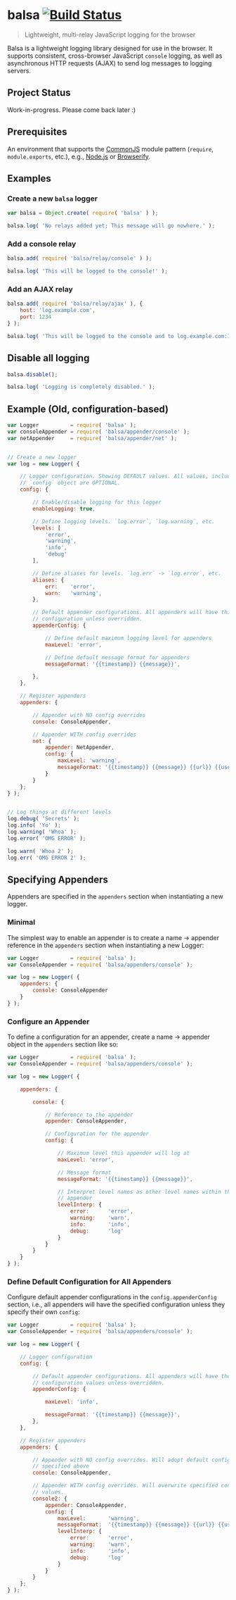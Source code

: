 # balsa [![Build Status](https://travis-ci.org/reidev/balsa.svg?branch=master)](https://travis-ci.org/reidev/balsa)

> Lightweight, multi-relay JavaScript logging for the browser

Balsa is a lightweight logging library designed for use in the browser. It
supports consistent, cross-browser JavaScript `console` logging, as well as
asynchronous HTTP requests (AJAX) to send log messages to logging servers.

## Project Status

Work-in-progress. Please come back later :)

## Prerequisites

An environment that supports the [CommonJS](http://wiki.commonjs.org/wiki/CommonJS)
module pattern (`require`, `module.exports`, etc.), e.g.,
[Node.js](http://nodejs.org/) or [Browserify](http://browserify.org/).

## Examples

### Create a new `balsa` logger

```js
var balsa = Object.create( require( 'balsa' ) );

balsa.log( 'No relays added yet; This message will go nowhere.' );
```

### Add a console relay

```js
balsa.add( require( 'balsa/relay/console' ) );

balsa.log( 'This will be logged to the console!' );
```

### Add an AJAX relay

```js
balsa.add( require( 'balsa/relay/ajax' ), {
    host: 'log.example.com',
    port: 1234
} );

balsa.log( 'This will be logged to the console and to log.example.com:1234' );
```

## Disable all logging

```js
balsa.disable();

balsa.log( 'Logging is completely disabled.' );
```

## Example (Old, configuration-based)

```js
var Logger          = require( 'balsa' );
var consoleAppender = require( 'balsa/appender/console' );
var netAppender     = require( 'balsa/appender/net' );


// Create a new logger
var log = new Logger( {

    // Logger configuration. Showing DEFAULT values. All values, including the
    // `config` object are OPTIONAL.
    config: {

        // Enable/disable logging for this logger
        enableLogging: true,

        // Define logging levels. `log.error`, `log.warning`, etc.
        levels: [
            'error',
            'warning',
            'info',
            'debug'
        ],

        // Define aliases for levels. `log.err` -> `log.error`, etc.
        aliases: {
            err:    'error',
            warn:   'warning',
        },

        // Default appender configurations. All appenders will have this
        // configuration unless overridden.
        appenderConfig: {

            // Define default maximum logging level for appenders
            maxLevel: 'error',

            // Define default message format for appenders
            messageFormat: '{{timestamp}} {{message}}',

        },
    },

    // Register appenders
    appenders: {

        // Appender with NO config overrides
        console: ConsoleAppender,

        // Appender WITH config overrides
        net: {
            appender: NetAppender,
            config: {
                maxLevel: 'warning',
                messageFormat: '{{timestamp}} {{message}} {{url}} {{userAgent}}'
            }
        }
    };
} );


// Log things at different levels
log.debug( 'Secrets' );
log.info( 'Yo' );
log.warning( 'Whoa' );
log.error( 'OMG ERROR' );

log.warn( 'Whoa 2' );
log.err( 'OMG ERROR 2' );

```


## Specifying Appenders

Appenders are specified in the `appenders` section when instantiating a new
logger.

### Minimal

The simplest way to enable an appender is to create a name -> appender
reference in the `appenders` section when instantiating a new Logger:

```js
var Logger          = require( 'balsa' );
var ConsoleAppender = require( 'balsa/appenders/console' );

var log = new Logger( {
    appenders: {
        console: ConsoleAppender
    }
} );
```

### Configure an Appender

To define a configuration for an appender, create a name -> appender object
in the `appenders` section like so:

```js
var Logger          = require( 'balsa' );
var ConsoleAppender = require( 'balsa/appenders/console' );

var log = new Logger( {

    appenders: {

        console: {

            // Reference to the appender
            appender: ConsoleAppender,

            // Configuration for the appender
            config: {

                // Maximum level this appender will log at
                maxLevel: 'error',

                // Message format
                messageFormat: '{{timestamp}} {{message}}',

                // Interpret level names as other level names within this
                // appender
                levelInterp: {
                    error:      'error',
                    warning:    'warn',
                    info:       'info',
                    debug:      'log'
                }
            }
        }
    }
} );
```

### Define Default Configuration for All Appenders

Configure default appender configurations in the `config.appenderConfig`
section, i.e., all appenders will have the specified configuration unless they
specify their own `config`:

```js
var Logger          = require( 'balsa' );
var ConsoleAppender = require( 'balsa/appenders/console' );

var log = new Logger( {

    // Logger configuration
    config: {

        // Default appender configurations. All appenders will have these
        // configuration values unless overridden.
        appenderConfig: {

            maxLevel: 'info',

            messageFormat: '{{timestamp}} {{message}}',
        },
    },

    // Register appenders
    appenders: {

        // Appender with NO config overrides. Will adopt default configuration
        // specified above
        console: ConsoleAppender,

        // Appender WITH config overrides. Will overwrite specified config
        // values.
        console2: {
            appender: ConsoleAppender,
            config: {
                maxLevel:       'warning',
                messageFormat:  '{{timestamp}} {{message}} {{url}} {{userAgent}}',
                levelInterp: {
                    error:      'error',
                    warning:    'warn',
                    info:       'info',
                    debug:      'log'
                }
            }
        }
    };
} );
